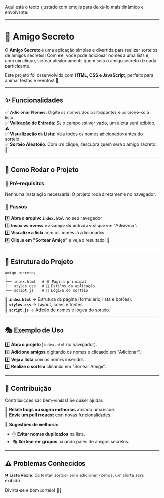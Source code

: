 Aqui está o texto ajustado com emojis para deixá-lo mais dinâmico e envolvente:  

---

# 🎁 Amigo Secreto  

O **Amigo Secreto** é uma aplicação simples e divertida para realizar sorteios de amigos secretos! Com ele, você pode adicionar nomes a uma lista e, com um clique, sortear aleatoriamente quem será o amigo secreto de cada participante.  

Este projeto foi desenvolvido com **HTML, CSS e JavaScript**, perfeito para animar festas e eventos! 🎉  

---

## ✨ Funcionalidades  

✅ **Adicionar Nomes**: Digite os nomes dos participantes e adicione-os à lista.  
✅ **Validação de Entrada**: Se o campo estiver vazio, um alerta será exibido. ⚠️  
✅ **Visualização da Lista**: Veja todos os nomes adicionados antes do sorteio.  
✅ **Sorteio Aleatório**: Com um clique, descubra quem será o amigo secreto! 🎲  

---

## 🚀 Como Rodar o Projeto  

### 📌 Pré-requisitos  
Nenhuma instalação necessária! O projeto roda diretamente no navegador.  

### 🔹 Passos  

1️⃣ **Abra o arquivo `index.html`** no seu navegador.  
2️⃣ **Insira os nomes** no campo de entrada e clique em "Adicionar".  
3️⃣ **Visualize a lista** com os nomes já adicionados.  
4️⃣ **Clique em "Sortear Amigo"** e veja o resultado! 🎊  

---

## 📂 Estrutura do Projeto  

```
amigo-secreto/
│
├── index.html   # 🌐 Página principal
├── styles.css   # 🎨 Estilos da aplicação
└── script.js    # 🧠 Lógica do sorteio
```

📌 **`index.html`** → Estrutura da página (formulário, lista e botões).  
🎨 **`styles.css`** → Layout, cores e fontes.  
🧠 **`script.js`** → Adição de nomes e lógica do sorteio.  

---

## 🎭 Exemplo de Uso  

1️⃣ **Abra o projeto** (`index.html` no navegador).  
2️⃣ **Adicione amigos** digitando os nomes e clicando em "Adicionar".  
3️⃣ **Veja a lista** com os nomes inseridos.  
4️⃣ **Realize o sorteio** clicando em "Sortear Amigo".  

---

## 🤝 Contribuição  

Contribuições são bem-vindas! Se quiser ajudar:  

🔹 **Relate bugs ou sugira melhorias** abrindo uma issue.  
🔹 **Envie um pull request** com novas funcionalidades.  

📌 **Sugestões de melhoria:**  
- ✋ **Evitar nomes duplicados** na lista.  
- 🎭 **Sortear em grupos**, criando pares de amigos secretos.  

---

## ⚠️ Problemas Conhecidos  

❌ **Lista Vazia**: Se tentar sortear sem adicionar nomes, um alerta será exibido.  

Divirta-se e bom sorteio! 🎁🥳
